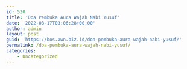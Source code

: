```yaml
---
id: 520
title: 'Doa Pembuka Aura Wajah Nabi Yusuf'
date: '2022-08-17T03:06:28+00:00'
author: admin
layout: post
guid: 'https://bos.awn.biz.id/doa-pembuka-aura-wajah-nabi-yusuf/'
permalink: /doa-pembuka-aura-wajah-nabi-yusuf/
categories:
    - Uncategorized
---
```


